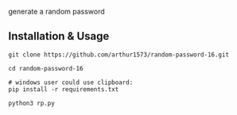 generate a random password

## Installation & Usage 

```
git clone https://github.com/arthur1573/random-password-16.git

cd random-password-16

# windows user could use clipboard:
pip install -r requirements.txt

python3 rp.py

```

